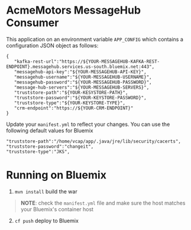 AcmeMotors MessageHub Consumer
==============================

This application on an environment variable `APP_CONFIG` which contains a configuration JSON object as follows:

```
{
   "kafka-rest-url":"https://${YOUR-MESSAGEHUB-KAFKA-REST-ENDPOINT}.messagehub.services.us-south.bluemix.net:443",
   "messagehub-api-key":"${YOUR-MESSAGEHUB-API-KEY}",
   "messagehub-username":"${YOUR-MESSAGEHUB-USERNAME}",
   "messagehub-password":"${YOUR-MESSAGEHUB-PASSWORD}",
   "message-hub-servers":"${YOUR-MESSAGEHUB-SERVERS}",
   "truststore-path":"${YOUR-KESYSTORE-PATH}",
   "truststore-password":"${YOUR-KEYSTORE-PASSWORD}",
   "truststore-type":"${YOUR-KEYSTORE-TYPE}",
   "crm-endpoint":"https://${YOUR-CRM-ENDPOINT}"
}
```

Update your `manifest.yml` to reflect your changes. You can use the following default values for Bluemix

```
"truststore-path":"/home/vcap/app/.java/jre/lib/security/cacerts",
"truststore-password":"changeit",
"truststore-type":"JKS",
```

Running on Bluemix
==================

1. `mvn install` build the war

> **NOTE**: check the `manifest.yml` file and make sure the host matches your Bluemix's container host

2. `cf push` deploy to Bluemix
